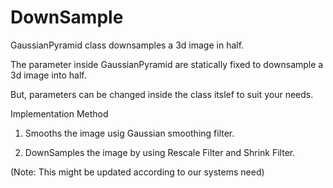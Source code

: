 # DownSample

GaussianPyramid class downsamples a 3d image in half. 

The parameter inside GaussianPyramid are statically fixed to downsample a 3d image into half.

But, parameters can be changed inside the class itslef to suit your needs. 


Implementation Method

1) Smooths the image usig Gaussian smoothing filter.

2) DownSamples the image by using Rescale Filter and Shrink Filter.


(Note: This might be updated according to our systems need)
